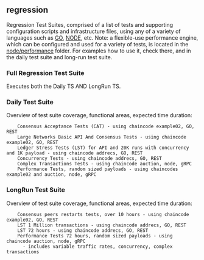 ## regression
Regression Test Suites, comprised of a list of tests and supporting configuration scripts and infrastructure files,
using any of a variety of languages such as 
[GO](https://github.com/hyperledger/fabric/bddtests/regression/go), 
[NODE](https://github.com/hyperledger/fabric/bddtests/regression/node), 
etc. Note: a flexible-use performance engine, which can be configured and used for a variety of tests, is located in the 
[node/performance](https://github.com/hyperledger/fabric/bddtests/regression/node/performance) folder.
For examples how to use it, check there, and in the daily test suite and long-run test suite.

### Full Regression Test Suite
Executes both the Daily TS AND LongRun TS.

### Daily Test Suite
Overview of test suite coverage, functional areas, expected time duration:
```
	Consensus Acceptance Tests (CAT) - using chaincode example02, GO, REST
	Large Networks Basic API And Consensus Tests - using chaincode example02, GO, REST
	Ledger Stress Tests (LST) for API and 20K runs with concurrency and 1K payload - using chaincode addrecs, GO, REST
	Concurrency Tests - using chaincode addrecs, GO, REST
	Complex Transactions Tests - using chaincode auction, node, gRPC
	Performance Tests, random sized payloads - using chaincodes example02 and auction, node, gRPC
```

### LongRun Test Suite
Overview of test suite coverage, functional areas, expected time duration:
```
	Consensus peers restarts tests, over 10 hours - using chaincode example02, GO, REST
	LST 1 Million transactions - using chaincode addrecs, GO, REST
	LST 72 hours - using chaincode addrecs, GO, REST
	Performance Tests 72 hours, random sized payloads - using chaincode auction, node, gRPC
	  - includes variable traffic rates, concurrency, complex transactions
```
